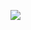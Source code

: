 ![](https://scontent.famm2-3.fna.fbcdn.net/v/t39.30808-6/311735335_515110247296346_2200357562733746681_n.jpg?stp=dst-jpg_p526x296&_nc_cat=111&ccb=1-7&_nc_sid=8bfeb9&_nc_eui2=AeEA0EIl1WNRhw_QsezRg1j9MSOeb-_G9WMxI55v78b1Y3XNOTbjywWdPzr1iNhwBbhCsRBhPUoyOh8dgfJNW3eE&_nc_ohc=d-35lXe-NwgAX_FFrGr&_nc_zt=23&_nc_ht=scontent.famm2-3.fna&oh=00_AT9WWst4Jrzj7QYTQCXkub83ipT9447SDABFmNySsmRMWg&oe=634C469C)
